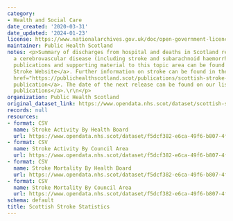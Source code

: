 ```yaml
---
category:
- Health and Social Care
date_created: '2020-03-31'
date_updated: '2024-01-23'
license: https://www.nationalarchives.gov.uk/doc/open-government-licence/version/3/
maintainer: Public Health Scotland
notes: <p>Summary of discharges from hospital and deaths in Scotland resulting from
  a cerebrovascular disease (including stroke and subarachnoid haemorrhage).\r\n\r\nAll
  publications and supporting material to this topic area can be found on the <a href="https://beta.isdscotland.org/topics/heart-disease-and-stroke/">PHS
  Stroke Website</a>. Further information on stroke can be found in the recent <a
  href="https://publichealthscotland.scot/publications/scottish-stroke-statistics/">annual
  publication</a>. The date of the next release can be found on our list of <a href="https://publichealthscotland.scot/publications/forthcoming-publications/">forthcoming
  publications</a>.\r\n</p>
organization: Public Health Scotland
original_dataset_link: https://www.opendata.nhs.scot/dataset/scottish-stroke-statistics
records: null
resources:
- format: CSV
  name: Stroke Activity By Health Board
  url: https://www.opendata.nhs.scot/dataset/f5dcf382-e6ca-49f6-b807-4f9cc29555bc/resource/47656572-e196-40c8-83e8-08b0b223b2e6/download/stroke_activitybyhbr.csv
- format: CSV
  name: Stroke Activity By Council Area
  url: https://www.opendata.nhs.scot/dataset/f5dcf382-e6ca-49f6-b807-4f9cc29555bc/resource/b80202b1-0ad8-4f40-a326-f9966872c4eb/download/stroke_activitybyca.csv
- format: CSV
  name: Stroke Mortality By Health Board
  url: https://www.opendata.nhs.scot/dataset/f5dcf382-e6ca-49f6-b807-4f9cc29555bc/resource/19c01b59-6cf7-42a9-876a-b07b9b92d6eb/download/stroke_mortalitybyhbr.csv
- format: CSV
  name: Stroke Mortality By Council Area
  url: https://www.opendata.nhs.scot/dataset/f5dcf382-e6ca-49f6-b807-4f9cc29555bc/resource/285b4cbd-1e87-49fe-9e24-73d2da8166ae/download/stroke_mortalitybyca.csv
schema: default
title: Scottish Stroke Statistics
---
```

